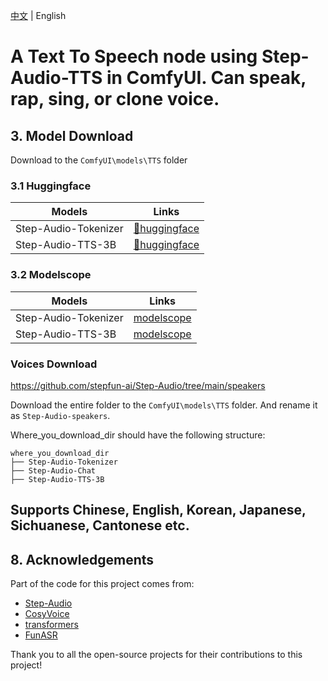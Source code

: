 [中文](README.md) | English

# A Text To Speech node using Step-Audio-TTS in ComfyUI. Can speak, rap, sing, or clone voice.



## 3. Model Download

Download to the `ComfyUI\models\TTS` folder

### 3.1 Huggingface
| Models   | Links   |
|-------|-------|
| Step-Audio-Tokenizer | [🤗huggingface](https://huggingface.co/stepfun-ai/Step-Audio-Tokenizer) |
| Step-Audio-TTS-3B | [🤗huggingface](https://huggingface.co/stepfun-ai/Step-Audio-TTS-3B) |

### 3.2 Modelscope
| Models   | Links   |
|-------|-------|
| Step-Audio-Tokenizer | [modelscope](https://modelscope.cn/models/stepfun-ai/Step-Audio-Tokenizer) |
| Step-Audio-TTS-3B | [modelscope](https://modelscope.cn/models/stepfun-ai/Step-Audio-TTS-3B) |

### Voices Download

https://github.com/stepfun-ai/Step-Audio/tree/main/speakers 

Download the entire folder to the `ComfyUI\models\TTS` folder. And rename it as `Step-Audio-speakers`.

Where_you_download_dir should have the following structure:
```
where_you_download_dir
├── Step-Audio-Tokenizer
├── Step-Audio-Chat
├── Step-Audio-TTS-3B
```

## Supports Chinese, English, Korean, Japanese, Sichuanese, Cantonese etc.

## 8. Acknowledgements

Part of the code for this project comes from:
* [Step-Audio](https://github.com/stepfun-ai/Step-Audio)
* [CosyVoice](https://github.com/FunAudioLLM/CosyVoice)
* [transformers](https://github.com/huggingface/transformers)
* [FunASR](https://github.com/modelscope/FunASR)

Thank you to all the open-source projects for their contributions to this project!